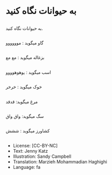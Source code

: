 # به حیوانات نگاه کنید

##
به حیوانات نگاه کنید.

##
گاو میگوید : موووووو

##
بزغاله میگوید : مع مع

##
اسب میگوید : یوهوهوووو

##
خوک میگوید : خرخر

##
مرغ میگوید: قدقد

##
سگ میگوید: واق واق

##
کشاورز میگوید : ششش

##
* License: [CC-BY-NC]
* Text: Jenny Katz
* Illustration: Sandy Campbell
* Translation: Marzieh Mohammadian Haghighi
* Language: fa
